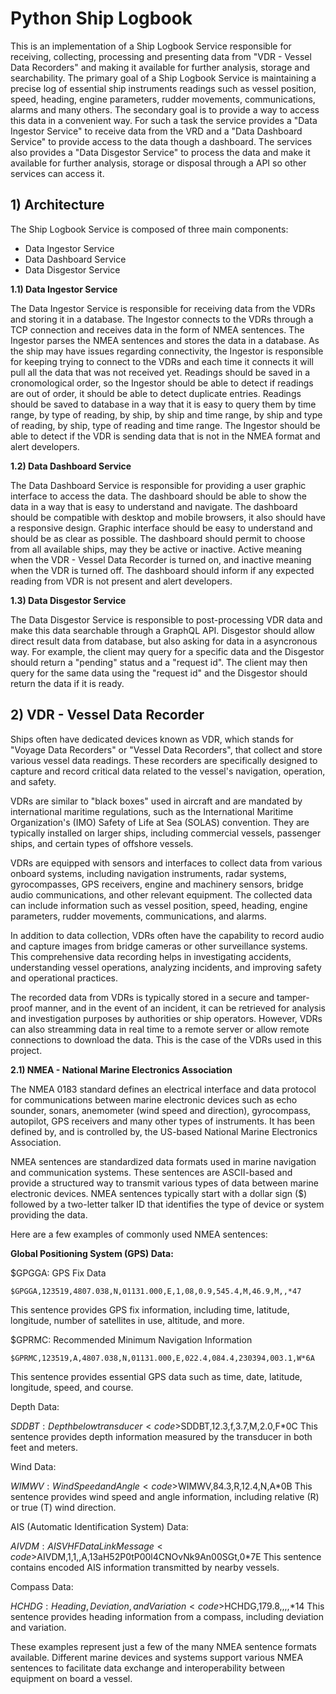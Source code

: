 # Python Ship Logbook

This is an implementation of a Ship Logbook Service responsible for receiving, collecting, processing and presenting data from "VDR - Vessel Data Recorders" and making it available for further analysis, storage and searchability. The primary goal of a Ship Logbook Service is maintaining a precise log of essential ship instruments readings such as vessel position, speed, heading, engine parameters, rudder movements, communications, alarms and many others. The secondary goal is to provide a way to access this data in a convenient way. For such a task the service provides a "Data Ingestor Service" to receive data from the VRD and a "Data Dashboard Service" to provide access to the data though a dashboard. The services also provides a "Data Disgestor Service" to process the data and make it available for further analysis,  storage or disposal through a API so other services can access it.

## 1) Architecture

The Ship Logbook Service is composed of three main components:

- Data Ingestor Service
- Data Dashboard Service
- Data Disgestor Service

**1.1) Data Ingestor Service**

The Data Ingestor Service is responsible for receiving data from the VDRs and storing it in a database. The Ingestor connects to the VDRs through a TCP connection and receives data in the form of NMEA sentences. The Ingestor parses the NMEA sentences and stores the data in a database. As the ship may have issues regarding connectivity, the Ingestor is responsible for keeping trying to connect to the VDRs and each time it connects it will pull all the data that was not received yet. Readings should be saved in a cronomological order, so the Ingestor should be able to detect if readings are out of order, it should be able to detect duplicate entries. Readings should be saved to database in a way that it is easy to query them by time range, by type of reading, by ship, by ship and time range, by ship and type of reading, by ship, type of reading and time range. The Ingestor should be able to detect if the VDR is sending data that is not in the NMEA format and alert developers. 

**1.2) Data Dashboard Service**

The Data Dashboard Service is responsible for providing a user graphic interface to access the data. The dashboard should be able to show the data in a way that is easy to understand and navigate. The dashboard should be compatible with desktop and mobile browsers, it also should have a responsive design. Graphic interface should be easy to understand and should be as clear as possible. The dashboard should permit to choose from all available ships, may they be active or inactive. Active meaning when the VDR - Vessel Data Recorder is turned on, and inactive meaning when the VDR is turned off. The dashboard should inform if any expected reading from VDR is not present and alert developers. 

**1.3) Data Disgestor Service**

The Data Disgestor Service is responsible to post-processing VDR data and make this data searchable through a GraphQL API. Disgestor should allow direct result data from database, but also asking for data in a asyncronous way. For example, the client may query for a specific data and the Disgestor should return a "pending" status and a "request id". The client may then query for the same data using the "request id" and the Disgestor should return the data if it is ready.

## 2) VDR - Vessel Data Recorder

Ships often have dedicated devices known as VDR, which stands for "Voyage Data Recorders" or "Vessel Data Recorders", that collect and store various vessel data readings. These recorders are specifically designed to capture and record critical data related to the vessel's navigation, operation, and safety.

VDRs are similar to "black boxes" used in aircraft and are mandated by international maritime regulations, such as the International Maritime Organization's (IMO) Safety of Life at Sea (SOLAS) convention. They are typically installed on larger ships, including commercial vessels, passenger ships, and certain types of offshore vessels.

VDRs are equipped with sensors and interfaces to collect data from various onboard systems, including navigation instruments, radar systems, gyrocompasses, GPS receivers, engine and machinery sensors, bridge audio communications, and other relevant equipment. The collected data can include information such as vessel position, speed, heading, engine parameters, rudder movements, communications, and alarms.

In addition to data collection, VDRs often have the capability to record audio and capture images from bridge cameras or other surveillance systems. This comprehensive data recording helps in investigating accidents, understanding vessel operations, analyzing incidents, and improving safety and operational practices.

The recorded data from VDRs is typically stored in a secure and tamper-proof manner, and in the event of an incident, it can be retrieved for analysis and investigation purposes by authorities or ship operators.
However, VDRs can also streamming data in real time to a remote server or allow remote connections to download the data. This is the case of the VDRs used in this project.

**2.1) NMEA - National Marine Electronics Association**

The NMEA 0183 standard defines an electrical interface and data protocol for communications between marine electronic devices such as echo sounder, sonars, anemometer (wind speed and direction), gyrocompass, autopilot, GPS receivers and many other types of instruments. It has been defined by, and is controlled by, the US-based National Marine Electronics Association.

NMEA sentences are standardized data formats used in marine navigation and communication systems. These sentences are ASCII-based and provide a structured way to transmit various types of data between marine electronic devices. NMEA sentences typically start with a dollar sign ($) followed by a two-letter talker ID that identifies the type of device or system providing the data.

Here are a few examples of commonly used NMEA sentences:

**Global Positioning System (GPS) Data:**

$GPGGA: GPS Fix Data

<code>$GPGGA,123519,4807.038,N,01131.000,E,1,08,0.9,545.4,M,46.9,M,,*47</code>

This sentence provides GPS fix information, including time, latitude, longitude, number of satellites in use, altitude, and more.

$GPRMC: Recommended Minimum Navigation Information

<code>$GPRMC,123519,A,4807.038,N,01131.000,E,022.4,084.4,230394,003.1,W*6A</code>

This sentence provides essential GPS data such as time, date, latitude, longitude, speed, and course.

Depth Data:

$SDDBT: Depth below transducer
<code>$SDDBT,12.3,f,3.7,M,2.0,F*0C</code>
This sentence provides depth information measured by the transducer in both feet and meters.

Wind Data:

$WIMWV: Wind Speed and Angle
<code>$WIMWV,84.3,R,12.4,N,A*0B</code>
This sentence provides wind speed and angle information, including relative (R) or true (T) wind direction.

AIS (Automatic Identification System) Data:

$AIVDM: AIS VHF Data Link Message
<code>$AIVDM,1,1,,A,13aH52P0tP00l4CNOvNk9An00SGt,0*7E</code>
This sentence contains encoded AIS information transmitted by nearby vessels.

Compass Data:

$HCHDG: Heading, Deviation, and Variation
<code>$HCHDG,179.8,,,,*14</code>
This sentence provides heading information from a compass, including deviation and variation.


These examples represent just a few of the many NMEA sentence formats available. Different marine devices and systems support various NMEA sentences to facilitate data exchange and interoperability between equipment on board a vessel.




